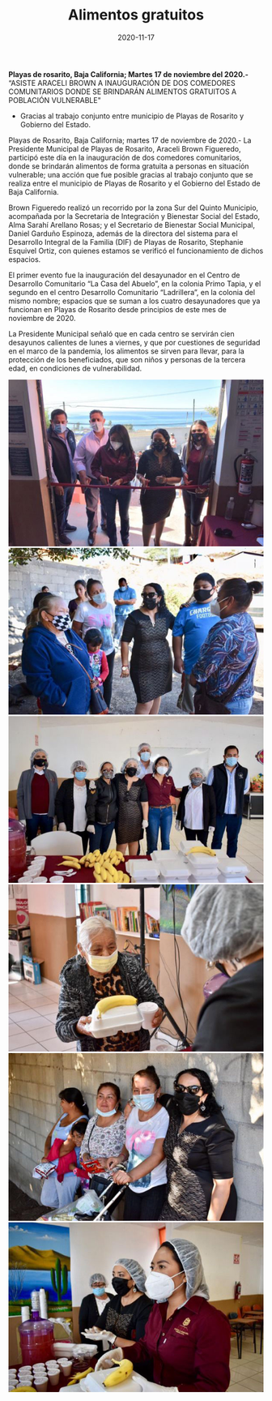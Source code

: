 ﻿---
layout: blog
title:  "Alimentos gratuitos"
date:   2020-11-17 
categories: rosarito 
permalink: /:categories/:title:output_ext
image: /img/cnr/alimentos-gratuitos.jpg
autor: 
---


**Playas de rosarito, Baja California;  Martes 17 de noviembre del 2020.-** “ASISTE ARACELI BROWN A INAUGURACIÓN DE DOS COMEDORES COMUNITARIOS DONDE SE BRINDARÁN ALIMENTOS GRATUITOS A POBLACIÓN VULNERABLE"


* Gracias al trabajo conjunto entre municipio de Playas de Rosarito y Gobierno del Estado.


Playas de Rosarito, Baja California; martes 17 de noviembre de 2020.- La Presidente Municipal de Playas de Rosarito, Araceli Brown Figueredo, participó este día en la inauguración de dos comedores comunitarios, donde se brindarán alimentos de forma gratuita a personas en situación vulnerable; una acción que fue posible gracias al trabajo conjunto que se realiza entre el municipio de Playas de Rosarito y el Gobierno del Estado de Baja California.


Brown Figueredo realizó un recorrido por la zona Sur del Quinto Municipio, acompañada por la Secretaria de Integración y Bienestar Social del Estado, Alma Sarahí Arellano Rosas; y el Secretario de Bienestar Social Municipal, Daniel Garduño Espinoza, además de la directora del sistema para el Desarrollo Integral de la Familia (DIF) de Playas de Rosarito, Stephanie Esquivel Ortiz, con quienes estamos se verificó el funcionamiento de dichos espacios.


El primer evento fue la inauguración del desayunador en el Centro de Desarrollo Comunitario “La Casa del Abuelo”, en la colonia Primo Tapia, y el segundo en el centro Desarrollo Comunitario “Ladrillera”, en la colonia del mismo nombre; espacios que se suman a los cuatro desayunadores que ya funcionan en Playas de Rosarito desde principios de este mes de noviembre de 2020.


La Presidente Municipal señaló que en cada centro se servirán cien desayunos calientes de lunes a viernes, y que por cuestiones de seguridad en el marco de la pandemia, los alimentos se sirven para llevar, para la protección de los beneficiados, que son niños y personas de la tercera edad, en condiciones de vulnerabilidad.

<div id="carouselExampleSlidesOnly" class="carousel slide" data-ride="carousel">
  <div class="carousel-inner">
    <div class="carousel-item active">
       <img class="d-block w-100" src="/img/cnr/alimentos-gratuitos.jpg" loading="lazy"  alt="Alimentos gratuitos">
    </div>  
    <div class="carousel-item">
       <img class="d-block w-100" src="/img/cnr/alimentos-gratuitos-2.jpg" loading="lazy"  alt="Alimentos gratuitos">
    </div>
    <div class="carousel-item">
       <img class="d-block w-100" src="/img/cnr/alimentos-gratuitos-3.jpg" loading="lazy"  alt="Alimentos gratuitos">
    </div>
    <div class="carousel-item">
       <img class="d-block w-100" src="/img/cnr/alimentos-gratuitos-4.jpg" loading="lazy"  alt="Alimentos gratuitos">
    </div>
    <div class="carousel-item">
       <img class="d-block w-100" src="/img/cnr/alimentos-gratuitos-5.jpg" loading="lazy"  alt="Alimentos gratuitos">
    </div>
    <div class="carousel-item">
       <img class="d-block w-100" src="/img/cnr/alimentos-gratuitos-6.jpg" loading="lazy"  alt="Alimentos gratuitos">
    </div>                   
  </div>
</div>